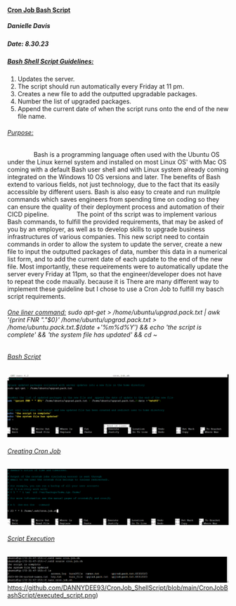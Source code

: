 #### <ins> Cron Job Bash Script <ins/>
##### Danielle Davis
##### Date: 8.30.23

##### <ins> Bash Shell Script Guidelines: </ins>

1. Updates the server.
2. The script should run automatically every Friday at 11 pm.
3. Creates a new file to add the outputted upgradable packages.
4. Number the list of upgraded packages.
5. Append the current date of when the script runs onto the end of the new file name.


###### <ins> Purpose: </ins>

&emsp;&emsp;&emsp;&emsp;  Bash is a programming language often used with the Ubuntu OS under the Linux kernel system and installed on most Linux OS' with Mac OS coming with a default Bash user shell and with Linux system already coming integrated on the Windows 10 OS versions and later. The benefits of Bash extend to various fields, not just technology, due to the fact that its easily accessible by different users. Bash is also easy to create and run mulitple commands which saves engineers from spending time on coding so they can ensure the quality of their deployment process and automation of their CICD pipeline. 
&emsp;&emsp;&emsp;&emsp;  The point of ths script was to implement various Bash commands, to fulfill the provided requirements, that may be asked of you by an employer, as well as to develop skills to upgrade business infrastructures of various companies. This new script need to contain commands in order to allow the system to update the server, create a new file to input the outputted packages of data, number this data in a numerical list form, and to add the current date of each update to the end of the new file. Most importantly, these requeirements were to automatically update the server every Friday at 11pm, so that the engineer/developer does not have to repeat the code maually. 
because it is There are many different way to implement these guideline but I chose to use a Cron Job to fulfill my basch script requirements. 

###### <ins> One liner command:</ins>  sudo apt-get > /home/ubuntu/upgrad.pack.txt | awk '{print FNR "."$0}' /home/ubuntu/upgrad.pack.txt > /home/ubuntu.pack.txt.$(date +'%m%d%Y') && echo 'the script is complete' && 'the system file has updated' && cd ~ 


###### <ins> Bash Script </ins> 
![bashscript](https://github.com/DANNYDEE93/CronJob_ShellScript/blob/main/CronJobBashScript/bash_script.png)


###### <ins> Creating Cron Job <ins/>
![crontabs](https://github.com/DANNYDEE93/CronJob_ShellScript/blob/main/CronJobBashScript/crontab_e%20run%20command.png)


###### <ins> Script Execution </ins>
![run script](https://github.com/DANNYDEE93/CronJob_ShellScript/blob/main/CronJobBashScript/executed_script.png)https://github.com/DANNYDEE93/CronJob_ShellScript/blob/main/CronJobBashScript/executed_script.png)
